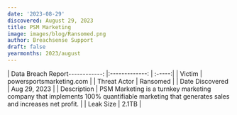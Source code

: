 ```yaml
---
date: '2023-08-29'
discovered: August 29, 2023
title: PSM Marketing
image: images/blog/Ransomed.png
author: Breachsense Support
draft: false
yearmonths: 2023/august
---
```


| Data Breach Report------------:     |:-------------:    | :-----:|
| Victim      | powersportsmarketing.com      | 
| Threat Actor      | Ransomed      | 
| Date Discovered      | Aug 29, 2023      | 
| Description      | PSM Marketing is a turnkey marketing company that implements 100% quantifiable marketing that generates sales and increases net profit.      | 
| Leak Size      | 2.1TB      | 

